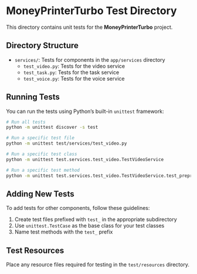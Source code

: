 # MoneyPrinterTurbo Test Directory

This directory contains unit tests for the **MoneyPrinterTurbo** project.

## Directory Structure

- `services/`: Tests for components in the `app/services` directory  
  - `test_video.py`: Tests for the video service  
  - `test_task.py`: Tests for the task service  
  - `test_voice.py`: Tests for the voice service  

## Running Tests

You can run the tests using Python’s built-in `unittest` framework:

```bash
# Run all tests
python -m unittest discover -s test

# Run a specific test file
python -m unittest test/services/test_video.py

# Run a specific test class
python -m unittest test.services.test_video.TestVideoService

# Run a specific test method
python -m unittest test.services.test_video.TestVideoService.test_preprocess_video
````

## Adding New Tests

To add tests for other components, follow these guidelines:

1. Create test files prefixed with `test_` in the appropriate subdirectory
2. Use `unittest.TestCase` as the base class for your test classes
3. Name test methods with the `test_` prefix

## Test Resources

Place any resource files required for testing in the `test/resources` directory.